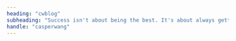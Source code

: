 ```yaml
---
heading: "cwblog"
subheading: "Success isn't about being the best. It's about always getting better."
handle: "casperwang"
---
```


